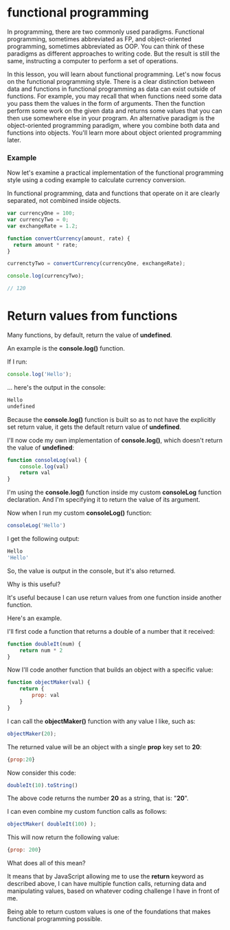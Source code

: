 # functional programming
In programming, there are two commonly used paradigms. Functional programming, sometimes abbreviated as FP, and object-oriented programming, sometimes abbreviated as OOP. You can think of these paradigms as different approaches to writing code. But the result is still the same, instructing a computer to perform a set of operations.

In this lesson, you will learn about functional programming. Let's now focus on the functional programming style. There is a clear distinction between data and functions in functional programming as data can exist outside of functions. For example, you may recall that when functions need some data you pass them the values in the form of arguments. Then the function perform some work on the given data and returns some values that you can then use somewhere else in your program. An alternative paradigm is the object-oriented programming paradigm, where you combine both data and functions into objects. You'll learn more about object oriented programming later.

### Example
Now let's examine a practical implementation of the functional programming style using a coding example to calculate currency conversion.

In functional programming, data and functions that operate on it are clearly separated, not combined inside objects.
```js
var currencyOne = 100;
var currencyTwo = 0;
var exchangeRate = 1.2;

function convertCurrency(amount, rate) {
  return amount * rate;
}

currenctyTwo = convertCurrency(currencyOne, exchangeRate);

console.log(currencyTwo);

// 120
```

# Return values from functions
Many functions, by default, return the value of **undefined**.

An example is the **console.log()** function.

If I run:
```js
console.log('Hello');
```

... here's the output in the console:
```bash
Hello
undefined
```

Because the **console.log()** function is built so as to not have the explicitly set return value, it gets the default return value of **undefined**.

I'll now code my own implementation of **console.log()**, which doesn't return the value of **undefined**:
```js
function consoleLog(val) {
    console.log(val)
    return val
}
```

I'm using the **console.log()** function inside my custom **consoleLog** function declaration. And I'm specifying it to return the value of its argument.

Now when I run my custom **consoleLog()** function:
```js
consoleLog('Hello')
```

I get the following output:
```bash
Hello
'Hello'
```

So, the value is output in the console, but it's also returned.

Why is this useful?

It's useful because I can use return values from one function inside another function.

Here's an example.

I'll first code a function that returns a double of a number that it received:
```js
function doubleIt(num) {
    return num * 2
}
```

Now I'll code another function that builds an object with a specific value:
```js
function objectMaker(val) {
    return {
        prop: val
    }
}
```

I can call the **objectMaker()** function with any value I like, such as:
```js
objectMaker(20);
```

The returned value will be an object with a single **prop** key set to **20**:
```js
{prop:20}
```

Now consider this code:
```js
doubleIt(10).toString()
```

The above code returns the number **20** as a string, that is: "**20**".

I can even combine my custom function calls as follows:
```js
objectMaker( doubleIt(100) );
```

This will now return the following value:
```js
{prop: 200}
```

What does all of this mean?

It means that by JavaScript allowing me to use the **return** keyword as described above, I can have multiple function calls, returning data and manipulating values, based on whatever coding challenge I have in front of me.

Being able to return custom values is one of the foundations that makes functional programming possible.
